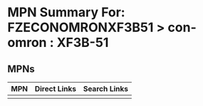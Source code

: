 



# MPN Summary For: FZECONOMRONXF3B51 > con-omron : XF3B-51

## MPNs
  

|MPN|Direct Links|Search Links|
| :--- | :--- | :--- |
||||
